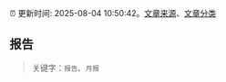 :alarm_clock: 更新时间: 2025-08-04 10:50:42。[文章来源](/README.md)、[文章分类](/TAGS.md)

## 报告


> 关键字：`报告`、`月报`



